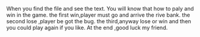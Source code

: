 
When you find the file and see the text.
You will know that how to paly and win in the game.
the first win,player must go and arrive the rive bank.
the second lose ,player be got the bug.
the third,anyway lose or win and then you could play again if you like.
At the end ,good luck my friend.
